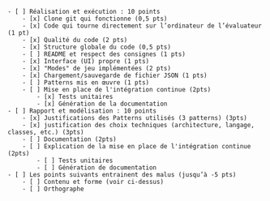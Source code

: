 

    - [ ] Réalisation et exécution : 10 points
        - [x] Clone git qui fonctionne (0,5 pts)
        - [x] Code qui tourne directement sur l’ordinateur de l’évaluateur (1 pt)
        - [x] Qualité du code (2 pts)
        - [x] Structure globale du code (0,5 pts)
        - [ ] README et respect des consignes (1 pts)
        - [x] Interface (UI) propre (1 pts)
        - [x] "Modes" de jeu implémentées (2 pts)
        - [x] Chargement/sauvegarde de fichier JSON (1 pts)
        - [ ] Patterns mis en œuvre (1 pts)
        - [ ] Mise en place de l'intégration continue (2pts)
            - [x] Tests unitaires
            - [x] Génération de la documentation
    - [ ] Rapport et modélisation : 10 points
        - [x] Justifications des Patterns utilisés (3 patterns) (3pts)
        - [x] justification des choix techniques (architecture, langage, classes, etc.) (3pts)
        - [ ] Documentation (2pts)
        - [ ] Explication de la mise en place de l'intégration continue (2pts)
            - [ ] Tests unitaires
            - [ ] Génération de documentation
    - [ ] Les points suivants entrainent des malus (jusqu’à -5 pts)
        - [ ] Contenu et forme (voir ci-dessus)
        - [ ] Orthographe
